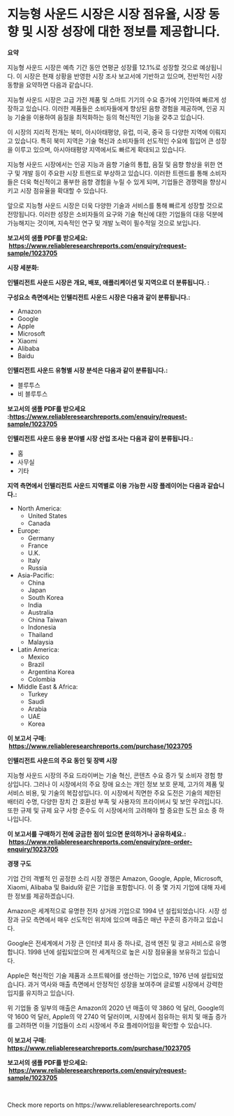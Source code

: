 <p><h1>지능형 사운드 시장은 시장 점유율, 시장 동향 및 시장 성장에 대한 정보를 제공합니다.</h1></p><p><strong>요약</strong></p>
<p><p>지능형 사운드 시장은 예측 기간 동안 연평균 성장률 12.1%로 성장할 것으로 예상됩니다. 이 시장은 현재 상황을 반영한 시장 조사 보고서에 기반하고 있으며, 전반적인 시장 동향을 요약하면 다음과 같습니다. </p><p>지능형 사운드 시장은 고급 가전 제품 및 스마트 기기의 수요 증가에 기인하여 빠르게 성장하고 있습니다. 이러한 제품들은 소비자들에게 향상된 음향 경험을 제공하며, 인공 지능 기술을 이용하여 음질을 최적화하는 등의 혁신적인 기능을 갖추고 있습니다. </p><p>이 시장의 지리적 전개는 북미, 아시아태평양, 유럽, 미국, 중국 등 다양한 지역에 이뤄지고 있습니다. 특히 북미 지역은 기술 혁신과 소비자들의 선도적인 수요에 힘입어 큰 성장을 이루고 있으며, 아시아태평양 지역에서도 빠르게 확대되고 있습니다. </p><p>지능형 사운드 시장에서는 인공 지능과 음향 기술의 통합, 음질 및 음향 향상을 위한 연구 및 개발 등이 주요한 시장 트렌드로 부상하고 있습니다. 이러한 트렌드를 통해 소비자들은 더욱 혁신적이고 풍부한 음향 경험을 누릴 수 있게 되며, 기업들은 경쟁력을 향상시키고 시장 점유율을 확대할 수 있습니다. </p><p>앞으로 지능형 사운드 시장은 더욱 다양한 기술과 서비스를 통해 빠르게 성장할 것으로 전망됩니다. 이러한 성장은 소비자들의 요구와 기술 혁신에 대한 기업들의 대응 덕분에 가능해지는 것이며, 지속적인 연구 및 개발 노력이 필수적일 것으로 보입니다.</p></p>
<p><strong>보고서의 샘플 PDF를 받으세요: &nbsp;<a href="https://www.reliableresearchreports.com/enquiry/request-sample/1023705">https://www.reliableresearchreports.com/enquiry/request-sample/1023705</a></strong></p>
<p><strong>시장 세분화:</strong></p>
<p><strong> 인텔리전트 사운드 시장은 개요, 배포, 애플리케이션 및 지역으로 더 분류됩니다. :</strong></p>
<p><strong>구성요소 측면에서는 인텔리전트 사운드 시장은 다음과 같이 분류됩니다.:</strong></p>
<p><ul><li>Amazon</li><li>Google</li><li>Apple</li><li>Microsoft</li><li>Xiaomi</li><li>Alibaba</li><li>Baidu</li></ul></p>
<p><strong> 인텔리전트 사운드 유형별 시장 분석은 다음과 같이 분류됩니다.:</strong></p>
<p><ul><li>블루투스</li><li>비 블루투스</li></ul></p>
<p><strong>보고서의 샘플 PDF를 받으세요 :<a href="https://www.reliableresearchreports.com/enquiry/request-sample/1023705">https://www.reliableresearchreports.com/enquiry/request-sample/1023705</a></strong></p>
<p><strong> 인텔리전트 사운드 응용 분야별 시장 산업 조사는 다음과 같이 분류됩니다.:</strong></p>
<p><ul><li>홈</li><li>사무실</li><li>기타</li></ul></p>
<p><strong>지역 측면에서 인텔리전트 사운드 지역별로 이용 가능한 시장 플레이어는 다음과 같습니다.:</strong></p>
<p><ul>
    <li>
        North America:
        <ul>
            <li>United States</li>
            <li>Canada</li>
        </ul>
    </li>
    <li>
        Europe:
        <ul>
            <li>Germany</li>
            <li>France</li>
            <li>U.K.</li>
            <li>Italy</li>
            <li>Russia</li>
        </ul>
    </li>
    <li>
        Asia-Pacific:
        <ul>
            <li>China</li>
            <li>Japan</li>
            <li>South Korea</li>
            <li>India</li>
            <li>Australia</li>
            <li>China Taiwan</li>
            <li>Indonesia</li>
            <li>Thailand</li>
            <li>Malaysia</li>
        </ul>
    </li>
    <li>
        Latin America:
        <ul>
            <li>Mexico</li>
            <li>Brazil</li>
            <li>Argentina Korea</li>
            <li>Colombia</li>
        </ul>
    </li>
    <li>
        Middle East & Africa:
        <ul>
            <li>Turkey</li>
            <li>Saudi</li>
            <li>Arabia</li>
            <li>UAE</li>
            <li>Korea</li>
        </ul>
    </li>
    </ul></p>
<p><strong>이 보고서 구매: &nbsp;<a href="https://www.reliableresearchreports.com/purchase/1023705">https://www.reliableresearchreports.com/purchase/1023705</a></strong></p>
<p><strong>인텔리전트 사운드의 주요 동인 및 장벽 시장</strong></p>
<p><p>지능형 사운드 시장의 주요 드라이버는 기술 혁신, 콘텐츠 수요 증가 및 소비자 경험 향상입니다. 그러나 이 시장에서의 주요 장애 요소는 개인 정보 보호 문제, 고가의 제품 및 서비스 비용, 및 기술의 복잡성입니다. 이 시장에서 직면한 주요 도전은 기술의 제한된 배터리 수명, 다양한 장치 간 호환성 부족 및 사용자의 프라이버시 및 보안 우려입니다. 또한 규제 및 규제 요구 사항 준수도 이 시장에서의 고려해야 할 중요한 도전 요소 중 하나입니다.</p></p>
<p><strong>이 보고서를 구매하기 전에 궁금한 점이 있으면 문의하거나 공유하세요.: &nbsp;<a href="https://www.reliableresearchreports.com/enquiry/pre-order-enquiry/1023705">https://www.reliableresearchreports.com/enquiry/pre-order-enquiry/1023705</a></strong></p>
<p><strong>경쟁 구도</strong></p>
<p><p>기업 간의 격별적 인 공정한 소리 시장 경쟁은 Amazon, Google, Apple, Microsoft, Xiaomi, Alibaba 및 Baidu와 같은 기업을 포함합니다. 이 중 몇 가지 기업에 대해 자세한 정보를 제공하겠습니다.</p><p>Amazon은 세계적으로 유명한 전자 상거래 기업으로 1994 년 설립되었습니다. 시장 성장과 규모 측면에서 매우 선도적인 위치에 있으며 매출은 매년 꾸준히 증가하고 있습니다.</p><p>Google은 전세계에서 가장 큰 인터넷 회사 중 하나로, 검색 엔진 및 광고 서비스로 유명합니다. 1998 년에 설립되었으며 전 세계적으로 높은 시장 점유율을 보유하고 있습니다.</p><p>Apple은 혁신적인 기술 제품과 소프트웨어를 생산하는 기업으로, 1976 년에 설립되었습니다. 과거 역사와 매출 측면에서 안정적인 성장을 보여주며 글로벌 시장에서 강력한 입지를 유지하고 있습니다.</p><p>위 기업들 중 일부의 매출은 Amazon의 2020 년 매출이 약 3860 억 달러, Google의 약 1600 억 달러, Apple의 약 2740 억 달러이며, 시장에서 점유하는 위치 및 매출 증가를 고려하면 이들 기업들이 소리 시장에서 주요 플레이어임을 확인할 수 있습니다.</p></p>
<p><strong>이 보고서 구매: &nbsp; <a href="https://www.reliableresearchreports.com/purchase/1023705">https://www.reliableresearchreports.com/purchase/1023705</a></strong></p>
<p><strong>보고서의 샘플 PDF를 받으세요: &nbsp;<a href="https://www.reliableresearchreports.com/enquiry/request-sample/1023705">https://www.reliableresearchreports.com/enquiry/request-sample/1023705</a></strong><strong></strong></p>
<p>&nbsp;</p>
<p>Check more reports on https://www.reliableresearchreports.com/</p>